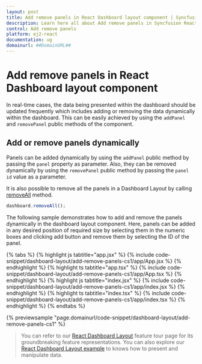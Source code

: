 ```yaml
---
layout: post
title: Add remove panels in React Dashboard layout component | Syncfusion
description: Learn here all about Add remove panels in Syncfusion React Dashboard layout component of Syncfusion Essential JS 2 and more.
control: Add remove panels 
platform: ej2-react
documentation: ug
domainurl: ##DomainURL##
---
```

# Add remove panels in React Dashboard layout component

In real-time cases, the data being presented within the dashboard should be updated frequently which includes adding or removing the data dynamically within the dashboard. This can be easily achieved by using the `addPanel` and `removePanel` public methods of the component.

## Add or remove panels dynamically

Panels can be added dynamically by using the `addPanel` public method by passing the `panel` property as parameter. Also, they can be removed dynamically by using the `removePanel` public method by passing the `panel id` value as a parameter.

It is also possible to remove all the panels in a Dashboard Layout by calling [removeAll](https://ej2.syncfusion.com/react/documentation/api/dashboard-layout/#removeall) method.

```js
dashboard.removeAll();

```

The following sample demonstrates how to add and remove the panels dynamically in the dashboard layout component. Here, panels can be added in any desired position of required size by selecting them in the numeric boxes and clicking add button and remove them by selecting the ID of the panel.

{% tabs %}
{% highlight js tabtitle="app.jsx" %}
{% include code-snippet/dashboard-layout/add-remove-panels-cs1/app/App.jsx %}
{% endhighlight %}
{% highlight ts tabtitle="app.tsx" %}
{% include code-snippet/dashboard-layout/add-remove-panels-cs1/app/App.tsx %}
{% endhighlight %}
{% highlight js tabtitle="index.jsx" %}
{% include code-snippet/dashboard-layout/add-remove-panels-cs1/app/index.jsx %}
{% endhighlight %}
{% highlight ts tabtitle="index.tsx" %}
{% include code-snippet/dashboard-layout/add-remove-panels-cs1/app/index.tsx %}
{% endhighlight %}
{% endtabs %}

 {% previewsample "page.domainurl/code-snippet/dashboard-layout/add-remove-panels-cs1" %}

> You can refer to our [React Dashboard Layout](https://www.syncfusion.com/react-ui-components/react-dashboard-layout) feature tour page for its groundbreaking feature representations. You can also explore our [React Dashboard Layout example](https://ej2.syncfusion.com/react/demos/#/material/dashboard-layout/default) to knows how to present and manipulate data.